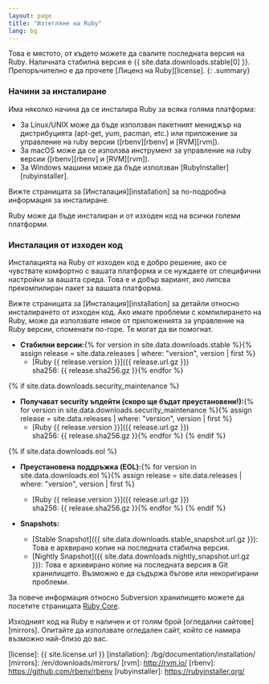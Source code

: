 ```yaml
---
layout: page
title: "Изтегляне на Ruby"
lang: bg
---
```


Това е мястото, от където можете да свалите последната версия на Ruby.
Наличната стабилна версия е {{ site.data.downloads.stable[0] }}.
Препоръчително е да прочете [Лиценз на Ruby][license].
{: .summary}

### Начини за инсталиране

Има няколко начина да се инсталира Ruby за всяка голяма платформа:

* За Linux/UNIX може да бъде използван пакетният мениджър на
  дистрибуцията (apt-get, yum, pacman, etc.) или приложение за
  управление на ruby версии ([rbenv][rbenv] и [RVM][rvm]).
* За macOS може да се използва инструмент за управление на ruby версии
  ([rbenv][rbenv] и [RVM][rvm]).
* За Windows машини може да бъде използван [RubyInstaller][rubyinstaller].

Вижте страницата за [Инсталация][installation] за по-подробна
информация за инсталиране.

Ruby може да бъде инсталиран и от изходен код на всички големи платформи.

### Инсталация от изходен код

Инсталацията на Ruby от изходен код е добро решение, ако се чувствате
комфортно с вашата платформа и се нуждаете от специфични настройки за
вашата среда. Това е и добър вариант, ако липсва прекомпилиран пакет за
вашата платформа.

Вижте страницата за [Инсталация][installation] за детайли относно
инсталирането от изходен код. Ако имате проблеми с компилирането на Ruby,
може да използвате някое от приложенията за управление на Ruby версии,
споменати по-горе. Те могат да ви помогнат.

* **Стабилни версии:**{% for version in site.data.downloads.stable %}{% assign release = site.data.releases | where: "version", version | first %}
  * [Ruby {{ release.version }}]({{ release.url.gz }})<br>
    sha256: {{ release.sha256.gz }}{% endfor %}

{% if site.data.downloads.security_maintenance %}
* **Получават security ъпдейти (скоро ще бъдат преустановени!):**{% for version in site.data.downloads.security_maintenance %}{% assign release = site.data.releases | where: "version", version | first %}
  * [Ruby {{ release.version }}]({{ release.url.gz }})<br>
    sha256: {{ release.sha256.gz }}{% endfor %}
{% endif %}

{% if site.data.downloads.eol %}
* **Преустановена поддръжка (EOL):**{% for version in site.data.downloads.eol %}{% assign release = site.data.releases | where: "version", version | first %}
  * [Ruby {{ release.version }}]({{ release.url.gz }})<br>
    sha256: {{ release.sha256.gz }}{% endfor %}
{% endif %}

* **Snapshots:**
  * [Stable Snapshot]({{ site.data.downloads.stable_snapshot.url.gz }}):
    Това е архвирано копие на последната стабилна версия.
  * [Nightly Snapshot]({{ site.data.downloads.nightly_snapshot.url.gz }}):
    Това е архивирано копие на последната версия в Git хранилището.
    Възможно е да съдържа бъгове или некоригирани проблеми.

За повече информация относно Subversion хранилището можете да посетите
страницата [Ruby Core](/bg/community/ruby-core/).

Изходният код на Ruby е наличен и от голям брой
[огледални сайтове][mirrors].
Опитайте да използвате огледален сайт, който се намира възможно най-близо до
вас.



[license]: {{ site.license.url }}
[installation]: /bg/documentation/installation/
[mirrors]: /en/downloads/mirrors/
[rvm]: http://rvm.io/
[rbenv]: https://github.com/rbenv/rbenv
[rubyinstaller]: https://rubyinstaller.org/
